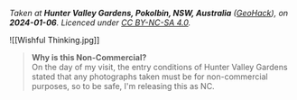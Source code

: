 *Taken at **Hunter Valley Gardens, Pokolbin, NSW, Australia** ([GeoHack](https://geohack.toolforge.org/geohack.php?pagename=Hunter_Valley_Gardens&params=32.7740_S_151.2956_E_type:landmark)), on **2024-01-06**. Licenced under [CC BY-NC-SA 4.0](http://creativecommons.org/licenses/by-nc-sa/4.0/).*

![[Wishful Thinking.jpg]]

> **Why is this Non-Commercial?**<br>On the day of my visit, the entry conditions of Hunter Valley Gardens stated that any photographs taken must be for non-commercial purposes, so to be safe, I'm releasing this as NC.
